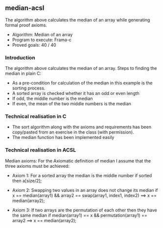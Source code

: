 ## median-acsl
The algorithm above calculates the median of an array while generating formal proof axioms.

- Algorithm: Median of an array
- Program to execute: Frama-c
- Proved goals:   40 / 40

### Introduction
The algorithm above calculates the median of an array. Steps to finding the median in plain C:
- As a pre-condition for calculation of the median in this example is the sorting process.
- A sorted array is checked whether it has an odd or even length
- If odd, the middle number is the median
- If even, the mean of the two middle numbers is the median

### Technical realisation in C
- The sort algorithm along with the axioms and requirements has been copy/pasted from an exercise in the class (with permission).
- The median function has been implemented easily

### Technical realisation in ACSL
Median axioms:
For the Axiomatic definition of median I assume that the three axioms must be achieved:

- Axiom 1: For a sorted array the median is the middle number
if sorted then a[size/2];

- Axiom 2: Swapping two values in an array does not change its median
if x == median(array1) && array2 == swap(array1, index1, index2) ==> x == median(array2);

- Axiom 3: If two arrays are the permutation of each other then they have the same median
if median(array1) == x && permutation(array1) == array2 ==> x == median(array2);
